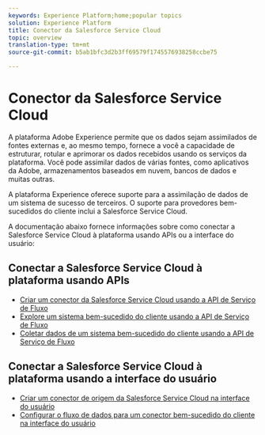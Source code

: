 ```yaml
---
keywords: Experience Platform;home;popular topics
solution: Experience Platform
title: Conector da Salesforce Service Cloud
topic: overview
translation-type: tm+mt
source-git-commit: b5ab1bfc3d2b3ff69579f1745576938258ccbe75

---
```



# Conector da Salesforce Service Cloud

A plataforma Adobe Experience permite que os dados sejam assimilados de fontes externas e, ao mesmo tempo, fornece a você a capacidade de estruturar, rotular e aprimorar os dados recebidos usando os serviços da plataforma. Você pode assimilar dados de várias fontes, como aplicativos da Adobe, armazenamentos baseados em nuvem, bancos de dados e muitas outras.

A plataforma Experience oferece suporte para a assimilação de dados de um sistema de sucesso de terceiros. O suporte para provedores bem-sucedidos do cliente inclui a Salesforce Service Cloud.

A documentação abaixo fornece informações sobre como conectar a Salesforce Service Cloud à plataforma usando APIs ou a interface do usuário:

## Conectar a Salesforce Service Cloud à plataforma usando APIs

- [Criar um conector da Salesforce Service Cloud usando a API de Serviço de Fluxo](../../tutorials/api/create/customer-success/salesforce-service-cloud.md)
- [Explore um sistema bem-sucedido do cliente usando a API de Serviço de Fluxo](../../tutorials/api/explore/customer-success.md)
- [Coletar dados de um sistema bem-sucedido do cliente usando a API de Serviço de Fluxo](../../tutorials/api/collect/customer-success.md)

## Conectar a Salesforce Service Cloud à plataforma usando a interface do usuário

- [Criar um conector de origem da Salesforce Service Cloud na interface do usuário](../../tutorials/ui/create/customer-success/salesforce-service-cloud.md)
- [Configurar o fluxo de dados para um conector bem-sucedido do cliente na interface do usuário](../../tutorials/ui/dataflow/customer-success.md)
